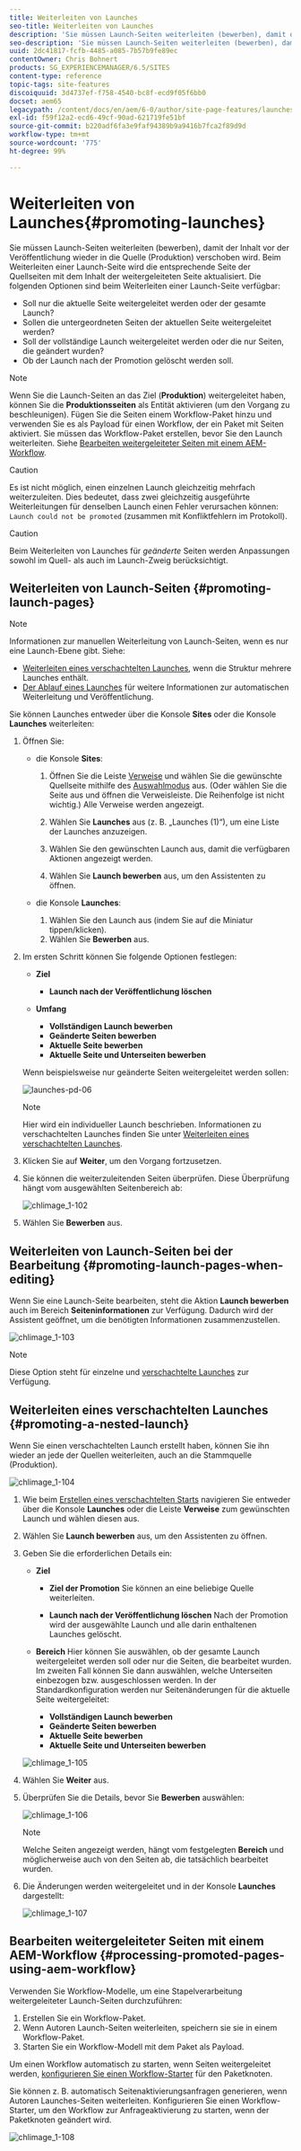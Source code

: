 ```yaml
---
title: Weiterleiten von Launches
seo-title: Weiterleiten von Launches
description: 'Sie müssen Launch-Seiten weiterleiten (bewerben), damit der Inhalt vor der Veröffentlichung wieder in die Quelle (Produktion) verschoben wird. '
seo-description: 'Sie müssen Launch-Seiten weiterleiten (bewerben), damit der Inhalt vor der Veröffentlichung wieder in die Quelle (Produktion) verschoben wird. '
uuid: 2dc41817-fcfb-4485-a085-7b57b9fe89ec
contentOwner: Chris Bohnert
products: SG_EXPERIENCEMANAGER/6.5/SITES
content-type: reference
topic-tags: site-features
discoiquuid: 3d4737ef-f758-4540-bc8f-ecd9f05f6bb0
docset: aem65
legacypath: /content/docs/en/aem/6-0/author/site-page-features/launches
exl-id: f59f12a2-ecd6-49cf-90ad-621719fe51bf
source-git-commit: b220adf6fa3e9faf94389b9a9416b7fca2f89d9d
workflow-type: tm+mt
source-wordcount: '775'
ht-degree: 99%

---
```


# Weiterleiten von Launches{#promoting-launches}

Sie müssen Launch-Seiten weiterleiten (bewerben), damit der Inhalt vor der Veröffentlichung wieder in die Quelle (Produktion) verschoben wird. Beim Weiterleiten einer Launch-Seite wird die entsprechende Seite der Quellseiten mit dem Inhalt der weitergeleiteten Seite aktualisiert. Die folgenden Optionen sind beim Weiterleiten einer Launch-Seite verfügbar:

* Soll nur die aktuelle Seite weitergeleitet werden oder der gesamte Launch?
* Sollen die untergeordneten Seiten der aktuellen Seite weitergeleitet werden?
* Soll der vollständige Launch weitergeleitet werden oder die nur Seiten, die geändert wurden?
* Ob der Launch nach der Promotion gelöscht werden soll.

>[!NOTE]
>
>Wenn Sie die Launch-Seiten an das Ziel (**Produktion**) weitergeleitet haben, können Sie die **Produktionsseiten** als Entität aktivieren (um den Vorgang zu beschleunigen). Fügen Sie die Seiten einem Workflow-Paket hinzu und verwenden Sie es als Payload für einen Workflow, der ein Paket mit Seiten aktiviert. Sie müssen das Workflow-Paket erstellen, bevor Sie den Launch weiterleiten. Siehe [Bearbeiten weitergeleiteter Seiten mit einem AEM-Workflow](#processing-promoted-pages-using-aem-workflow).

>[!CAUTION]
>
>Es ist nicht möglich, einen einzelnen Launch gleichzeitig mehrfach weiterzuleiten. Dies bedeutet, dass zwei gleichzeitig ausgeführte Weiterleitungen für denselben Launch einen Fehler verursachen können: `Launch could not be promoted` (zusammen mit Konfliktfehlern im Protokoll).

>[!CAUTION]
>
>Beim Weiterleiten von Launches für *geänderte* Seiten werden Anpassungen sowohl im Quell- als auch im Launch-Zweig berücksichtigt.

## Weiterleiten von Launch-Seiten {#promoting-launch-pages}

>[!NOTE]
>
>Informationen zur manuellen Weiterleitung von Launch-Seiten, wenn es nur eine Launch-Ebene gibt. Siehe:
>
>* [Weiterleiten eines verschachtelten Launches](#promoting-a-nested-launch), wenn die Struktur mehrere Launches enthält.
>* [Der Ablauf eines Launches](/help/sites-authoring/launches.md#launches-the-order-of-events) für weitere Informationen zur automatischen Weiterleitung und Veröffentlichung.

>



Sie können Launches entweder über die Konsole **Sites** oder die Konsole **Launches** weiterleiten:

1. Öffnen Sie:

   * die Konsole **Sites**:

      1. Öffnen Sie die Leiste [Verweise](/help/sites-authoring/author-environment-tools.md#showingpagereferences) und wählen Sie die gewünschte Quellseite mithilfe des [Auswahlmodus](/help/sites-authoring/basic-handling.md) aus. (Oder wählen Sie die Seite aus und öffnen die Verweisleiste. Die Reihenfolge ist nicht wichtig.) Alle Verweise werden angezeigt.

      1. Wählen Sie **Launches** aus (z. B. „Launches (1)“), um eine Liste der Launches anzuzeigen.
      1. Wählen Sie den gewünschten Launch aus, damit die verfügbaren Aktionen angezeigt werden.
      1. Wählen Sie **Launch bewerben** aus, um den Assistenten zu öffnen.
   * die Konsole **Launches**:

      1. Wählen Sie den Launch aus (indem Sie auf die Miniatur tippen/klicken).
      1. Wählen Sie **Bewerben** aus.


1. Im ersten Schritt können Sie folgende Optionen festlegen:

   * **Ziel**

      * **Launch nach der Veröffentlichung löschen**
   * **Umfang**

      * **Vollständigen Launch bewerben**
      * **Geänderte Seiten bewerben**
      * **Aktuelle Seite bewerben**
      * **Aktuelle Seite und Unterseiten bewerben**

   Wenn beispielsweise nur geänderte Seiten weitergeleitet werden sollen:

   ![launches-pd-06](assets/launches-pd-06.png)

   >[!NOTE]
   >
   >Hier wird ein individueller Launch beschrieben. Informationen zu verschachtelten Launches finden Sie unter [Weiterleiten eines verschachtelten Launches](#promoting-a-nested-launch).

1. Klicken Sie auf **Weiter**, um den Vorgang fortzusetzen.
1. Sie können die weiterzuleitenden Seiten überprüfen. Diese Überprüfung hängt vom ausgewählten Seitenbereich ab:

   ![chlimage_1-102](assets/chlimage_1-102.png)

1. Wählen Sie **Bewerben** aus.

## Weiterleiten von Launch-Seiten bei der Bearbeitung   {#promoting-launch-pages-when-editing}

Wenn Sie eine Launch-Seite bearbeiten, steht die Aktion **Launch bewerben** auch im Bereich **Seiteninformationen** zur Verfügung. Dadurch wird der Assistent geöffnet, um die benötigten Informationen zusammenzustellen.

![chlimage_1-103](assets/chlimage_1-103.png)

>[!NOTE]
>
>Diese Option steht für einzelne und [verschachtelte Launches](#promoting-a-nested-launch) zur Verfügung.

## Weiterleiten eines verschachtelten Launches   {#promoting-a-nested-launch}

Wenn Sie einen verschachtelten Launch erstellt haben, können Sie ihn wieder an jede der Quellen weiterleiten, auch an die Stammquelle (Produktion).

![chlimage_1-104](assets/chlimage_1-104.png)

1. Wie beim [Erstellen eines verschachtelten Starts](#creatinganestedlaunchlaunchwithinalaunch) navigieren Sie entweder über die Konsole **Launches** oder die Leiste **Verweise** zum gewünschten Launch und wählen diesen aus.
1. Wählen Sie **Launch bewerben** aus, um den Assistenten zu öffnen.

1. Geben Sie die erforderlichen Details ein:

   * **Ziel**

      * **Ziel der Promotion** Sie können an eine beliebige Quelle weiterleiten. 

      * **Launch nach der Veröffentlichung löschen** Nach der Promotion wird der ausgewählte Launch und alle darin enthaltenen Launches gelöscht.
   * **Bereich** Hier können Sie auswählen, ob der gesamte Launch weitergeleitet werden soll oder nur die Seiten, die bearbeitet wurden. Im zweiten Fall können Sie dann auswählen, welche Unterseiten einbezogen bzw. ausgeschlossen werden. In der Standardkonfiguration werden nur Seitenänderungen für die aktuelle Seite weitergeleitet:

      * **Vollständigen Launch bewerben**
      * **Geänderte Seiten bewerben**
      * **Aktuelle Seite bewerben**
      * **Aktuelle Seite und Unterseiten bewerben**

   ![chlimage_1-105](assets/chlimage_1-105.png)

1. Wählen Sie **Weiter** aus.
1. Überprüfen Sie die Details, bevor Sie **Bewerben** auswählen:

   ![chlimage_1-106](assets/chlimage_1-106.png)

   >[!NOTE]
   >
   >Welche Seiten angezeigt werden, hängt vom festgelegten **Bereich** und möglicherweise auch von den Seiten ab, die tatsächlich bearbeitet wurden.

1. Die Änderungen werden weitergeleitet und in der Konsole **Launches** dargestellt:

   ![chlimage_1-107](assets/chlimage_1-107.png)

## Bearbeiten weitergeleiteter Seiten mit einem AEM-Workflow {#processing-promoted-pages-using-aem-workflow}

Verwenden Sie Workflow-Modelle, um eine Stapelverarbeitung weitergeleiteter Launch-Seiten durchzuführen:

1. Erstellen Sie ein Workflow-Paket.
1. Wenn Autoren Launch-Seiten weiterleiten, speichern sie sie in einem Workflow-Paket.
1. Starten Sie ein Workflow-Modell mit dem Paket als Payload.

Um einen Workflow automatisch zu starten, wenn Seiten weitergeleitet werden, [konfigurieren Sie einen Workflow-Starter](/help/sites-administering/workflows-starting.md#workflows-launchers) für den Paketknoten.

Sie können z. B. automatisch Seitenaktivierungsanfragen generieren, wenn Autoren Launches-Seiten weiterleiten. Konfigurieren Sie einen Workflow-Starter, um den Workflow zur Anfrageaktivierung zu starten, wenn der Paketknoten geändert wird.

![chlimage_1-108](assets/chlimage_1-108.png)
